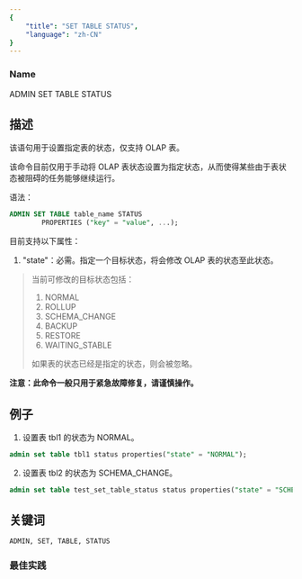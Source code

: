 ```yaml
---
{
    "title": "SET TABLE STATUS",
    "language": "zh-CN"
}
---
```


<!--
Licensed to the Apache Software Foundation (ASF) under one
or more contributor license agreements.  See the NOTICE file
distributed with this work for additional information
regarding copyright ownership.  The ASF licenses this file
to you under the Apache License, Version 2.0 (the
"License"); you may not use this file except in compliance
with the License.  You may obtain a copy of the License at

  http://www.apache.org/licenses/LICENSE-2.0

Unless required by applicable law or agreed to in writing,
software distributed under the License is distributed on an
"AS IS" BASIS, WITHOUT WARRANTIES OR CONDITIONS OF ANY
KIND, either express or implied.  See the License for the
specific language governing permissions and limitations
under the License.
-->



### Name

ADMIN SET TABLE STATUS

## 描述

该语句用于设置指定表的状态，仅支持 OLAP 表。

该命令目前仅用于手动将 OLAP 表状态设置为指定状态，从而使得某些由于表状态被阻碍的任务能够继续运行。

语法：

```sql
ADMIN SET TABLE table_name STATUS
        PROPERTIES ("key" = "value", ...);
```

目前支持以下属性：

1. "state"：必需。指定一个目标状态，将会修改 OLAP 表的状态至此状态。

> 当前可修改的目标状态包括：
> 
> 1. NORMAL
> 2. ROLLUP
> 3. SCHEMA_CHANGE
> 4. BACKUP
> 5. RESTORE
> 6. WAITING_STABLE
> 
> 如果表的状态已经是指定的状态，则会被忽略。

**注意：此命令一般只用于紧急故障修复，请谨慎操作。**

## 例子

1. 设置表 tbl1 的状态为 NORMAL。

```sql
admin set table tbl1 status properties("state" = "NORMAL");
```

2. 设置表 tbl2 的状态为 SCHEMA_CHANGE。

```sql
admin set table test_set_table_status status properties("state" = "SCHEMA_CHANGE");
```

## 关键词

    ADMIN, SET, TABLE, STATUS

### 最佳实践



